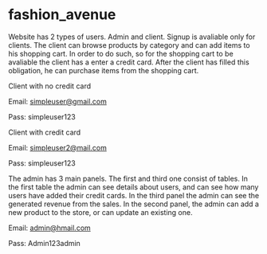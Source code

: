 # fashion_avenue

Website has 2 types of users. Admin and client. Signup is avaliable only for clients. The client can browse products by category and can add items to his shopping cart. In order to do such, so for the shopping cart to be avaliable the client has a enter a credit card. After the client has filled this obligation, he can purchase items from the shopping cart.

Client with no credit card

Email: simpleuser@gmail.com

Pass: simpleuser123

Client with credit card

Email: simpleuser2@mail.com

Pass: simpleuser123


The admin has 3 main panels. The first and third one consist of tables. In the first table the admin can see details about users, and can see how many users have added their credit cards. In the third panel the admin can see the generated revenue from the sales. In the second panel, the admin can add a new product to the store, or can update an existing one.

Email: admin@hmail.com

Pass: Admin123admin
